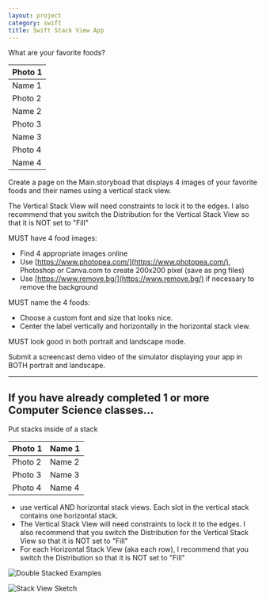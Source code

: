 ```yaml
---
layout: project
category: swift
title: Swift Stack View App
---
```


What are your favorite foods?

| Photo 1 |
|---------|
| Name 1  |
| Photo 2 |
| Name 2  |
| Photo 3 |
| Name 3  |
| Photo 4 |
| Name 4  |


Create a page on the Main.storyboad that displays 4 images of your favorite foods and their names using a vertical stack view.

The Vertical Stack View will need constraints to lock it to the edges. I also recommend that you switch the Distribution for the Vertical Stack View so that it is NOT set to "Fill"

MUST have 4 food images:

- Find 4 appropriate images online
- Use [https://www.photopea.com/](https://www.photopea.com/), Photoshop or Canva.com to create 200x200 pixel (save as png files)
- Use [https://www.remove.bg/](https://www.remove.bg/) if necessary to remove the background


MUST name the 4 foods:

- Choose a custom font and size that looks nice.
- Center the label vertically and horizontally in the horizontal stack view.

MUST look good in both portrait and landscape mode.

Submit a screencast demo video of the simulator displaying your app in BOTH portrait and landscape.


<hr>

## If you have already completed 1 or more Computer Science classes...

Put stacks inside of a stack

| Photo 1 | Name 1  |
|---------|---------|
| Photo 2 | Name 2  |
| Photo 3 | Name 3  |
| Photo 4 | Name 4  |

- use vertical AND horizontal stack views. Each slot in the vertical stack contains one horizontal stack.
- The Vertical Stack View will need constraints to lock it to the edges. I also recommend that you switch the Distribution for the Vertical Stack View so that it is NOT set to "Fill"
- For each Horizontal Stack View (aka each row), I recommend that you switch the Distribution so that it is NOT set to "Fill"

![Double Stacked Examples](https://bradleycodeu.github.io/gdad/swift\SwiftStackViewApp\DoubleStackedExamples.png)

![Stack View Sketch](https://bradleycodeu.github.io/gdad/swift/img/stackViewSketch.png)